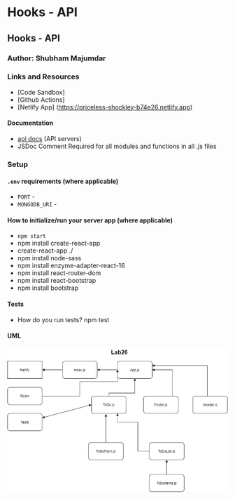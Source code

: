 # Hooks - API

## Hooks - API

### Author: Shubham Majumdar

### Links and Resources
* [Code Sandbox]
* [Github Actions]
* [Netlify App] (https://priceless-shockley-b74e26.netlify.app)

#### Documentation
* [api docs](http://xyz.com/api-docs) (API servers)
* JSDoc Comment Required for all modules and functions in all .js files

### Setup
#### `.env` requirements (where applicable)
* `PORT` -
* `MONGODB_URI` -

#### How to initialize/run your server app (where applicable)
* `npm start`
* npm install create-react-app
* create-react-app ./
* npm install node-sass
* npm install enzyme-adapter-react-16
* npm install react-router-dom
* npm install react-bootstrap
* npm install bootstrap

  
#### Tests
* How do you run tests?
npm test

#### UML
![UML Diagram](whiteboard.png)